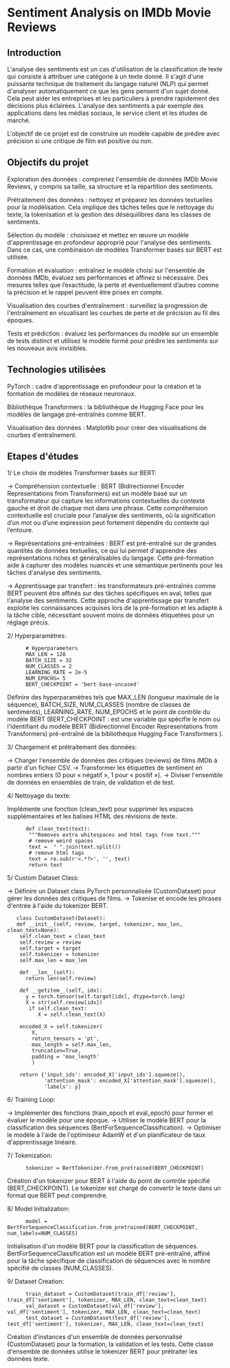 # Sentiment Analysis on IMDb Movie Reviews

## Introduction
L'analyse des sentiments est un cas d'utilisation de la classification de texte qui consiste à attribuer une catégorie à un texte donné. Il s'agit d'une puissante technique de traitement du langage naturel (NLP) qui permet d'analyser automatiquement ce que les gens pensent d'un sujet donné. Cela peut aider les entreprises et les particuliers à prendre rapidement des décisions plus éclairées. L'analyse des sentiments a par exemple des applications dans les médias sociaux, le service client et les études de marché.

L'objectif de ce projet est de construire un modèle capable de prédire avec précision si une critique de film est positive ou non. 

## Objectifs du projet
Exploration des données : comprenez l'ensemble de données IMDb Movie Reviews, y compris sa taille, sa structure et la répartition des sentiments.

Prétraitement des données : nettoyez et préparez les données textuelles pour la modélisation. Cela implique des tâches telles que le nettoyage du texte, la tokenisation et la gestion des déséquilibres dans les classes de sentiments.

Sélection du modèle : choisissez et mettez en œuvre un modèle d'apprentissage en profondeur approprié pour l'analyse des sentiments. Dans ce cas, une combinaison de modèles Transformer basés sur BERT est utilisée.

Formation et évaluation : entraînez le modèle choisi sur l'ensemble de données IMDb, évaluez ses performances et affinez si nécessaire. Des mesures telles que l’exactitude, la perte et éventuellement d’autres comme la précision et le rappel peuvent être prises en compte.

Visualisation des courbes d'entraînement : surveillez la progression de l'entraînement en visualisant les courbes de perte et de précision au fil des époques.

Tests et prédiction : évaluez les performances du modèle sur un ensemble de tests distinct et utilisez le modèle formé pour prédire les sentiments sur les nouveaux avis invisibles.

## Technologies utilisées
PyTorch : cadre d'apprentissage en profondeur pour la création et la formation de modèles de réseaux neuronaux.

Bibliothèque Transformers : la bibliothèque de Hugging Face pour les modèles de langage pré-entraînés comme BERT.

Visualisation des données : Matplotlib pour créer des visualisations de courbes d'entraînement.

## Etapes d'études 
1/ Le choix de modèles Transformer basés sur BERT: 

-> Compréhension contextuelle : BERT (Bidirectionnel Encoder Representations from Transformers) est un modèle basé sur un transformateur qui capture les informations contextuelles du contexte gauche et droit de chaque mot dans une phrase. Cette compréhension contextuelle est cruciale pour l’analyse des sentiments, où la signification d’un mot ou d’une expression peut fortement dépendre du contexte qui l’entoure.

-> Représentations pré-entraînées : BERT est pré-entraîné sur de grandes quantités de données textuelles, ce qui lui permet d'apprendre des représentations riches et généralisables du langage. Cette pré-formation aide à capturer des modèles nuancés et une sémantique pertinents pour les tâches d'analyse des sentiments.

-> Apprentissage par transfert : les transformateurs pré-entraînés comme BERT peuvent être affinés sur des tâches spécifiques en aval, telles que l'analyse des sentiments. Cette approche d'apprentissage par transfert exploite les connaissances acquises lors de la pré-formation et les adapte à la tâche cible, nécessitant souvent moins de données étiquetées pour un réglage précis.

2/ Hyperparamètres:

          # Hyperparameters
          MAX_LEN = 128
          BATCH_SIZE = 32
          NUM_CLASSES = 2
          LEARNING_RATE = 2e-5
          NUM_EPOCHS= 5
          BERT_CHECKPOINT = 'bert-base-uncased'

Définire des hyperparamètres tels que MAX_LEN (longueur maximale de la séquence), BATCH_SIZE, NUM_CLASSES (nombre de classes de sentiments), LEARNING_RATE, NUM_EPOCHS et le point de contrôle du modèle BERT (BERT_CHECKPOINT : est une variable qui spécifie le nom ou l'identifiant du modèle BERT (Bidirectionnel Encoder Representations from Transformers) pré-entraîné de la bibliothèque Hugging Face Transformers ).

3/ Chargement et prétraitement des données:

-> Charger l'ensemble de données des critiques (reviews) de films IMDb à partir d'un fichier CSV.
-> Transformer les étiquettes de sentiment en nombres entiers (0 pour « négatif », 1 pour « positif »).
-> Diviser l'ensemble de données en ensembles de train, de validation et de test.

4/ Nettoyage du texte:

Implémente une fonction (clean_text) pour supprimer les espaces supplémentaires et les balises HTML des révisions de texte.

          def clean_text(text):
           """Removes extra whitespaces and html tags from text."""
           # remove weird spaces
           text =  " ".join(text.split())
           # remove html tags
           text = re.sub(r'<.*?>', '', text)
           return text

5/ Custom Dataset Class:

-> Définire un Dataset class PyTorch personnalisée (CustomDataset) pour gérer les données des critiques de films.
-> Tokenise et encode les phrases d'entrée à l'aide du tokenizer BERT.

       class CustomDataset(Dataset):
       def __init__(self, review, target, tokenizer, max_len, clean_text=None):
        self.clean_text = clean_text
        self.review = review
        self.target = target
        self.tokenizer = tokenizer
        self.max_len = max_len

        def __len__(self):
          return len(self.review)

        def __getitem__(self, idx):
          y = torch.tensor(self.target[idx], dtype=torch.long)
          X = str(self.review[idx])
           if self.clean_text:
              X = self.clean_text(X)
        
        encoded_X = self.tokenizer(
            X, 
            return_tensors = 'pt', 
            max_length = self.max_len, 
            truncation=True,
            padding = 'max_length'
            )

        return {'input_ids': encoded_X['input_ids'].squeeze(),
                'attention_mask': encoded_X['attention_mask'].squeeze(),
                'labels': y}

6/ Training Loop:

-> Implémenter des fonctions (train_epoch et eval_epoch) pour former et évaluer le modèle pour une époque.
-> Utiliser le modèle BERT pour la classification des séquences (BertForSequenceClassification).
-> Optimiser le modèle à l'aide de l'optimiseur AdamW et d'un planificateur de taux d'apprentissage linéaire.

7/  Tokenization:

          tokenizer = BertTokenizer.from_pretrained(BERT_CHECKPOINT)
          
Création d'un tokenizer pour BERT à l'aide du point de contrôle spécifié (BERT_CHECKPOINT). Le tokenizer est chargé de convertir le texte dans un format que BERT peut comprendre.

8/ Model Initialization:

          model = BertForSequenceClassification.from_pretrained(BERT_CHECKPOINT, num_labels=NUM_CLASSES)

Initialisation d'un modèle BERT pour la classification de séquences. BertForSequenceClassification est un modèle BERT pré-entraîné, affiné pour la tâche spécifique de classification de séquences avec le nombre spécifié de classes (NUM_CLASSES).

9/ Dataset Creation:

          train_dataset = CustomDataset(train_df['review'], train_df['sentiment'], tokenizer, MAX_LEN, clean_text=clean_text)
          val_dataset = CustomDataset(val_df['review'], val_df['sentiment'], tokenizer, MAX_LEN, clean_text=clean_text)
          test_dataset = CustomDataset(test_df['review'], test_df['sentiment'], tokenizer, MAX_LEN, clean_text=clean_text)

Création d'instances d'un ensemble de données personnalisé (CustomDataset) pour la formation, la validation et les tests. Cette classe d'ensemble de données utilise le tokenizer BERT pour prétraiter les données texte.
          
